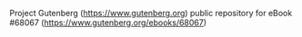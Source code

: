 Project Gutenberg (https://www.gutenberg.org) public repository for
eBook #68067 (https://www.gutenberg.org/ebooks/68067)
